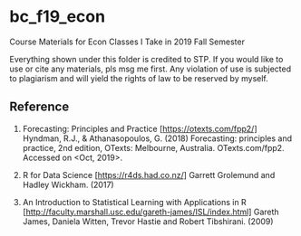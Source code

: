 # bc_f19_econ
Course Materials for Econ Classes I Take in 2019 Fall Semester 


Everything shown under this folder is credited to STP. If you would like to use or cite any materials, pls msg me first. Any violation of use is subjected to plagiarism and will yield the rights of law to be reserved by myself. 


## Reference 
1. Forecasting: Principles and Practice [https://otexts.com/fpp2/] 
Hyndman, R.J., & Athanasopoulos, G. (2018) Forecasting: principles and practice, 2nd edition, OTexts: Melbourne, Australia. OTexts.com/fpp2. Accessed on <Oct, 2019>. 

2. R for Data Science [https://r4ds.had.co.nz/] 
Garrett Grolemund and Hadley Wickham. (2017) 

3. An Introduction to Statistical Learning with Applications in R [http://faculty.marshall.usc.edu/gareth-james/ISL/index.html] 
Gareth James, Daniela Witten, Trevor Hastie and Robert Tibshirani. (2009) 
